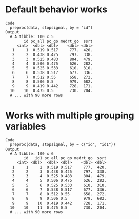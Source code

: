 # Default behavior works

    Code
      preproc(data, stopsignal, by = "id")
    Output
      # A tibble: 100 x 5
            id pc_all pc_go medrt_go  ssrt
         <int>  <dbl> <dbl>    <dbl> <dbl>
       1     1  0.519 0.517     777.  420.
       2     2  0.438 0.425     797.  338.
       3     3  0.525 0.483     804.  479.
       4     4  0.506 0.475     626.  282.
       5     5  0.525 0.533     610.  310.
       6     6  0.538 0.517     677.  336.
       7     7  0.512 0.55      658.  272.
       8     8  0.506 0.5       979.  682.
       9     9  0.419 0.442     728.  171.
      10    10  0.475 0.5       730.  204.
      # ... with 90 more rows

# Works with multiple grouping variables

    Code
      preproc(data, stopsignal, by = c("id", "id1"))
    Output
      # A tibble: 100 x 6
            id   id1 pc_all pc_go medrt_go  ssrt
         <int> <dbl>  <dbl> <dbl>    <dbl> <dbl>
       1     1     2  0.519 0.517     777.  420.
       2     2     3  0.438 0.425     797.  338.
       3     3     4  0.525 0.483     804.  479.
       4     4     5  0.506 0.475     626.  282.
       5     5     6  0.525 0.533     610.  310.
       6     6     7  0.538 0.517     677.  336.
       7     7     8  0.512 0.55      658.  272.
       8     8     9  0.506 0.5       979.  682.
       9     9    10  0.419 0.442     728.  171.
      10    10    11  0.475 0.5       730.  204.
      # ... with 90 more rows

